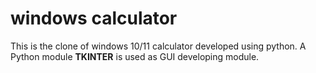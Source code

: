 # windows calculator

This is the clone of windows 10/11 calculator developed using python.
A Python module **TKINTER** is used as GUI developing module.
